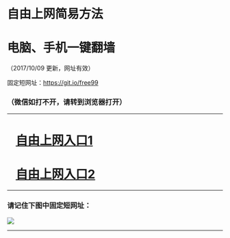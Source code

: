 ﻿# 自由上网简易方法

# 电脑、手机一键翻墙

（2017/10/09 更新，网址有效）

固定短网址：https://git.io/free99

### （微信如打不开，请转到浏览器打开）


***





# &nbsp;&nbsp; <a href="http://ft308446789.fwq-tz-1001.info/fwqtz01.html?t=10090018900 " target="_blank">自由上网入口1</a>
# &nbsp;&nbsp; <a href="http://ft1118024436.fwq-tz-1002.info/fwqtz02.html?t=100900125191 " target="_blank">自由上网入口2</a>
***

### 请记住下图中固定短网址：

<img src="https://s3-us-west-2.amazonaws.com/fwq-1001/yjfq-20170905okok.png" /> 


***


